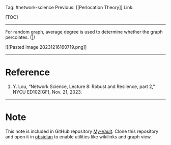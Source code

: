 Tag: #network-science 
Previous: [[Perlocation Theory]]
Link: 

[TOC]

---

For random graph, average degree is used to determine whether the graph percolates. (<u>1</u>)

![[Pasted image 20231216160719.png]]

---

# Reference

1. Y. Lou, “Network Science, Lecture 8: Robust and Resiience, part 2,” NYCU ED102[GF], Nov. 21, 2023.

---

# Note

This note is included in GitHub repository [My-Vault](https://github.com/LittleD3092/My-Vault.git). Clone this repository and open it in [obsidian](https://obsidian.md/) to enable utilities like wikilinks and graph view.